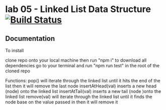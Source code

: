 lab 05 - Linked List Data Structure
[![Build Status](https://travis-ci.org/JPLaw/05-linked-lists.svg?branch=master)](https://travis-ci.org/JPLaw/05-linked-lists)
====

## Documentation
To install

clone repo onto your local machine
then run "npm i" to download all dependencies
go to your terminal and run "npm run test" in the root of the cloned repo

Functions: 
pop() will iterate through the linked list until it hits the end of the list then it will remove the last node
insertAtHead(val) inserts a new head (node) onto the linked list
insertAtTail(val) inserts a new tail (node )onto the linked list
remove(val) will iterate through the linked list until it finds the node base on the value passed in then it will remove it



